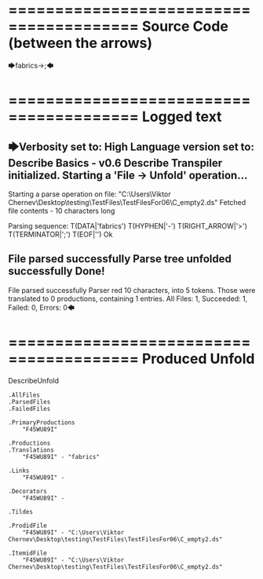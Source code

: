 ========================================
Source Code (between the arrows)
========================================

🡆fabrics->;🡄

========================================
Logged text
========================================

🡆Verbosity set to: High
Language version set to: Describe Basics - v0.6
Describe Transpiler initialized.
Starting a 'File -> Unfold' operation...
------------------------
Starting a parse operation on file: "C:\Users\Viktor Chernev\Desktop\testing\TestFiles\TestFilesFor06\C_empty2.ds"
Fetched file contents - 10 characters long

Parsing sequence: T(DATA|'fabrics') T(HYPHEN|'-') T(RIGHT_ARROW|'>') T(TERMINATOR|';') T(EOF|'<EOF>') Ok

File parsed successfully
Parse tree unfolded successfully
Done!
------------------------
File parsed successfully
Parser red 10 characters, into 5 tokens.
Those were translated to 0 productions, containing 1 entries.
All Files: 1, Succeeded: 1, Failed: 0, Errors: 0🡄

========================================
Produced Unfold
========================================

DescribeUnfold

    .AllFiles
    .ParsedFiles
    .FailedFiles

    .PrimaryProductions
        "F45WU89I" 

    .Productions
    .Translations
        "F45WU89I" - "fabrics"

    .Links
        "F45WU89I" - 

    .Decorators
        "F45WU89I" - 

    .Tildes

    .ProdidFile
        "F45WU89I" - "C:\Users\Viktor Chernev\Desktop\testing\TestFiles\TestFilesFor06\C_empty2.ds"

    .ItemidFile
        "F45WU89I" - "C:\Users\Viktor Chernev\Desktop\testing\TestFiles\TestFilesFor06\C_empty2.ds"

